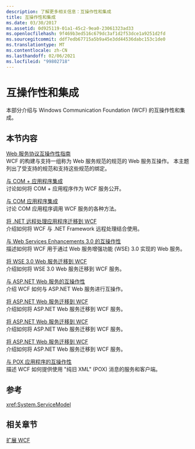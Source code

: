 ```yaml
---
description: 了解更多相关信息：互操作性和集成
title: 互操作性和集成
ms.date: 03/30/2017
ms.assetid: 0d925119-01a1-45c2-9ea0-23061323ad33
ms.openlocfilehash: 9f469b3ed516c679dc3af1d2f53dce1a9251d2fd
ms.sourcegitcommit: ddf7edb67715a5b9a45e3dd44536dabc153c1de0
ms.translationtype: MT
ms.contentlocale: zh-CN
ms.lasthandoff: 02/06/2021
ms.locfileid: "99802718"
---
```

# <a name="interoperability-and-integration"></a>互操作性和集成

本部分介绍与 Windows Communication Foundation (WCF) 的互操作性和集成。  
  
## <a name="in-this-section"></a>本节内容  

 [Web 服务协议互操作性指南](web-services-protocols-interoperability-guide.md)  
 WCF 的构建与支持一组称为 Web 服务规范的规范的 Web 服务互操作。 本主题列出了受支持的规范和支持这些规范的绑定。  
  
 [与 COM + 应用程序集成](integrating-with-com-plus-applications.md)  
 讨论如何将 COM + 应用程序作为 WCF 服务公开。  
  
 [与 COM 应用程序集成](integrating-with-com-applications.md)  
 讨论 COM 应用程序调用 WCF 服务的各种方法。  
  
 [将 .NET 远程处理应用程序迁移到 WCF](migrating-net-remoting-applications-to-wcf.md)  
 介绍如何将 WCF 与 .NET Framework 远程处理结合使用。  
  
 [与 Web Services Enhancements 3.0 的互操作性](interoperability-with-web-services-enhancements-3-0.md)  
 描述如何将 WCF 用于通过 Web 服务增强功能 (WSE) 3.0 实现的 Web 服务。  
  
 [将 WSE 3.0 Web 服务迁移到 WCF](migrating-wse-3-0-web-services-to-wcf.md)  
 介绍如何将 WSE 3.0 Web 服务迁移到 WCF 服务。  
  
 [与 ASP.NET Web 服务的互操作性](interop-with-aspnet-web-services.md)  
 介绍 WCF 如何与 ASP.NET Web 服务进行互操作。  
  
 [将 ASP.NET Web 服务迁移到 WCF](migrating-aspnet-web-services-to-wcf.md)  
 介绍如何将 ASP.NET Web 服务迁移到 WCF 服务。  
  
 [将 ASP.NET Web 服务迁移到 WCF](migrating-aspnet-web-services-to-wcf.md)  
 介绍如何将 ASP.NET Web 服务迁移到 WCF 服务。  
  
 [将 ASP.NET Web 服务迁移到 WCF](migrating-aspnet-web-services-to-wcf.md)  
 介绍如何将 ASP.NET Web 服务迁移到 WCF 服务。  
  
 [与 POX 应用程序的互操作性](interoperability-with-pox-applications.md)  
 描述 WCF 如何提供使用 "纯旧 XML" (POX) 消息的服务和客户端。  
  
## <a name="reference"></a>参考  

 <xref:System.ServiceModel>  
  
## <a name="related-sections"></a>相关章节  

 [扩展 WCF](../extending/index.md)
